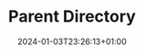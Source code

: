 ---
weight: 999
title: "Parent Directory"
description: ""
icon: "article"
date: "2024-01-03T23:26:13+01:00"
lastmod: "2024-01-03T23:26:13+01:00"
draft: true
toc: true
---